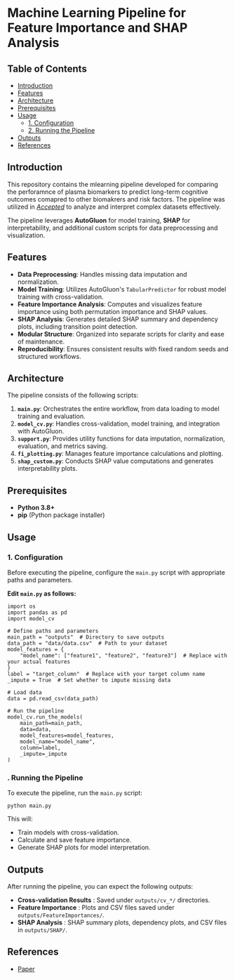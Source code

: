 
# Machine Learning Pipeline for Feature Importance and SHAP Analysis

## Table of Contents

- [Introduction](#introduction)
- [Features](#features)
- [Architecture](#architecture)
- [Prerequisites](#installation)
- [Usage](#usage)
  - [1. Configuration](#1-configuration)
  - [2. Running the Pipeline](#2-running-the-pipeline)
- [Outputs](#outputs)
- [References](#references)

## Introduction

This repository contains the mlearning pipeline developed for comparing the perforamnce of plasma biomarkers to predict long-term cognitive outcomes comapred to other biomakrers and risk factors. The pipeline was utilized in [*Accepted*](link_to_paper) to analyze and interpret complex datasets effectively.

The pipeline leverages **AutoGluon** for model training, **SHAP** for interpretability, and additional custom scripts for data preprocessing and visualization. 

## Features

- **Data Preprocessing**: Handles missing data imputation and normalization.
- **Model Training**: Utilizes AutoGluon's `TabularPredictor` for robust model training with cross-validation.
- **Feature Importance Analysis**: Computes and visualizes feature importance using both permutation importance and SHAP values.
- **SHAP Analysis**: Generates detailed SHAP summary and dependency plots, including transition point detection.
- **Modular Structure**: Organized into separate scripts for clarity and ease of maintenance.
- **Reproducibility**: Ensures consistent results with fixed random seeds and structured workflows.

## Architecture

The pipeline consists of the following scripts:

1. **`main.py`**: Orchestrates the entire workflow, from data loading to model training and evaluation.
2. **`model_cv.py`**: Handles cross-validation, model training, and integration with AutoGluon.
3. **`support.py`**: Provides utility functions for data imputation, normalization, evaluation, and metrics saving.
4. **`fi_plotting.py`**: Manages feature importance calculations and plotting.
5. **`shap_custom.py`**: Conducts SHAP value computations and generates interpretability plots.

## Prerequisites

- **Python 3.8+**
- **pip** (Python package installer)

## Usage

### 1. Configuration

Before executing the pipeline, configure the `main.py` script with appropriate paths and parameters.

**Edit `main.py` as follows:**

```
import os
import pandas as pd
import model_cv

# Define paths and parameters
main_path = "outputs"  # Directory to save outputs
data_path = "data/data.csv"  # Path to your dataset
model_features = {
    "model_name": ["feature1", "feature2", "feature3"]  # Replace with your actual features
}
label = "target_column"  # Replace with your target column name
_impute = True  # Set whether to impute missing data

# Load data
data = pd.read_csv(data_path)

# Run the pipeline
model_cv.run_the_models(
    main_path=main_path,
    data=data,
    model_features=model_features,
    model_name="model_name",
    column=label,
    _impute=_impute
)

```


### . Running the Pipeline

To execute the pipeline, run the `main.py` script:

```
python main.py
```

This will:

* Train models with cross-validation.
* Calculate and save feature importance.
* Generate SHAP plots for model interpretation.

## Outputs

After running the pipeline, you can expect the following outputs:

* **Cross-validation Results** : Saved under `outputs/cv_*/` directories.
* **Feature Importance** : Plots and CSV files saved under `outputs/FeatureImportances/`.
* **SHAP Analysis** : SHAP summary plots, dependency plots, and CSV files in `outputs/SHAP/`.

## References

* [Paper]()

